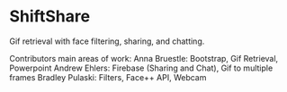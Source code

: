# ShiftShare
Gif retrieval with face filtering, sharing, and chatting.

Contributors main areas of work:
Anna Bruestle: Bootstrap, Gif Retrieval, Powerpoint
Andrew Ehlers: Firebase (Sharing and Chat), Gif to multiple frames
Bradley Pulaski: Filters, Face++ API, Webcam
